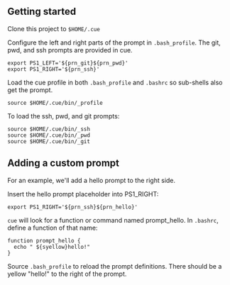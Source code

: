 ## Getting started

Clone this project to `$HOME/.cue`

Configure the left and right parts of the prompt in `.bash_profile`.
The git, pwd, and ssh prompts are provided in cue.  

    export PS1_LEFT='${prn_git}${prn_pwd}'
    export PS1_RIGHT='${prn_ssh}'

Load the cue profile in both `.bash_profile` and `.bashrc` so sub-shells
also get the prompt.

    source $HOME/.cue/bin/_profile

To load the ssh, pwd, and git prompts:

    source $HOME/.cue/bin/_ssh
    source $HOME/.cue/bin/_pwd
    source $HOME/.cue/bin/_git

## Adding a custom prompt

For an example, we'll add a hello prompt to the right side.

Insert the hello prompt placeholder into PS1_RIGHT:

    export PS1_RIGHT='${prn_ssh}${prn_hello}'
    
`cue` will look for a function or command named prompt_hello.  In
`.bashrc`, define a function of that name:

    function prompt_hello {
      echo " ${syellow}hello!"
    }

Source `.bash_profile` to reload the prompt definitions.  There should
be a yellow "hello!" to the right of the prompt.
